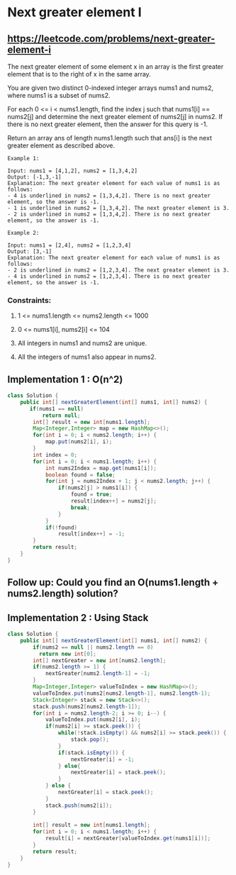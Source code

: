 # Next greater element I
## https://leetcode.com/problems/next-greater-element-i

The next greater element of some element x in an array is the first greater element that is to the right of x in the same array.

You are given two distinct 0-indexed integer arrays nums1 and nums2, where nums1 is a subset of nums2.

For each 0 <= i < nums1.length, find the index j such that nums1[i] == nums2[j] and determine the next greater element of nums2[j] in nums2. If there is no next greater element, then the answer for this query is -1.

Return an array ans of length nums1.length such that ans[i] is the next greater element as described above.

 
```
Example 1:

Input: nums1 = [4,1,2], nums2 = [1,3,4,2]
Output: [-1,3,-1]
Explanation: The next greater element for each value of nums1 is as follows:
- 4 is underlined in nums2 = [1,3,4,2]. There is no next greater element, so the answer is -1.
- 1 is underlined in nums2 = [1,3,4,2]. The next greater element is 3.
- 2 is underlined in nums2 = [1,3,4,2]. There is no next greater element, so the answer is -1.

Example 2:

Input: nums1 = [2,4], nums2 = [1,2,3,4]
Output: [3,-1]
Explanation: The next greater element for each value of nums1 is as follows:
- 2 is underlined in nums2 = [1,2,3,4]. The next greater element is 3.
- 4 is underlined in nums2 = [1,2,3,4]. There is no next greater element, so the answer is -1.
``` 

### Constraints:

1. 1 <= nums1.length <= nums2.length <= 1000

2. 0 <= nums1[i], nums2[i] <= 104

3. All integers in nums1 and nums2 are unique.

4. All the integers of nums1 also appear in nums2.


## Implementation 1 : O(n^2)
```java
class Solution {
    public int[] nextGreaterElement(int[] nums1, int[] nums2) {
       if(nums1 == null)
           return null;
        int[] result = new int[nums1.length];
        Map<Integer,Integer> map = new HashMap<>();
        for(int i = 0; i < nums2.length; i++) {
            map.put(nums2[i], i);
        }
        int index = 0;
        for(int i = 0; i < nums1.length; i++) {
            int nums2Index = map.get(nums1[i]);
            boolean found = false;
            for(int j = nums2Index + 1; j < nums2.length; j++) {
                if(nums2[j] > nums1[i]) {
                    found = true;
                    result[index++] = nums2[j];
                    break;
                }
            }
            if(!found)
                result[index++] = -1;
        }
        return result;
    }
}
```

## Follow up: Could you find an O(nums1.length + nums2.length) solution?

## Implementation 2 : Using Stack
```java
class Solution {
    public int[] nextGreaterElement(int[] nums1, int[] nums2) {
        if(nums2 == null || nums2.length == 0)
          return new int[0];
        int[] nextGreater = new int[nums2.length];
        if(nums2.length >= 1) {
            nextGreater[nums2.length-1] = -1;
        }
        Map<Integer,Integer> valueToIndex = new HashMap<>();
        valueToIndex.put(nums2[nums2.length-1], nums2.length-1);
        Stack<Integer> stack = new Stack<>();
        stack.push(nums2[nums2.length-1]);
        for(int i = nums2.length-2; i >= 0; i--) {
            valueToIndex.put(nums2[i], i);
            if(nums2[i] >= stack.peek()) {
                while(!stack.isEmpty() && nums2[i] >= stack.peek()) {
                    stack.pop();
                }
                if(stack.isEmpty()) {
                    nextGreater[i] = -1;
                } else{
                    nextGreater[i] = stack.peek();
                }
            } else {
                nextGreater[i] = stack.peek();
            }
            stack.push(nums2[i]);
        }
        
        int[] result = new int[nums1.length];
        for(int i = 0; i < nums1.length; i++) {
            result[i] = nextGreater[valueToIndex.get(nums1[i])];
        }
        return result;
    }
}
```

